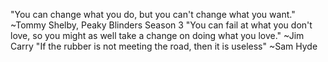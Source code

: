 
"You can change what you do, but you can't change what you want." ~Tommy Shelby, Peaky Blinders Season 3
"You can fail at what you don't love, so you might as well take a change on doing what you love." ~Jim Carry
"If the rubber is not meeting the road, then it is useless"  ~Sam Hyde

